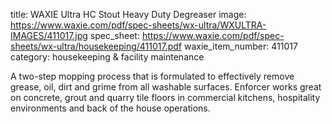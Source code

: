 title: WAXIE Ultra HC Stout Heavy Duty Degreaser
image: https://www.waxie.com/pdf/spec-sheets/wx-ultra/WXULTRA-IMAGES/411017.jpg
spec_sheet: https://www.waxie.com/pdf/spec-sheets/wx-ultra/housekeeping/411017.pdf
waxie_item_number: 411017
category: housekeeping & facility maintenance

A two-step mopping process that is formulated to effectively remove grease, oil, dirt and grime from all washable surfaces. Enforcer works great on concrete, grout and quarry tile floors in commercial kitchens, hospitality environments and back of the house operations.

